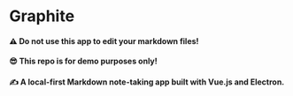 # Graphite 
#### ⚠️ Do not use this app to edit your markdown files!
#### 😎 This repo is for demo purposes only!
#### ✍️ A local-first Markdown note-taking app built with Vue.js and Electron.
